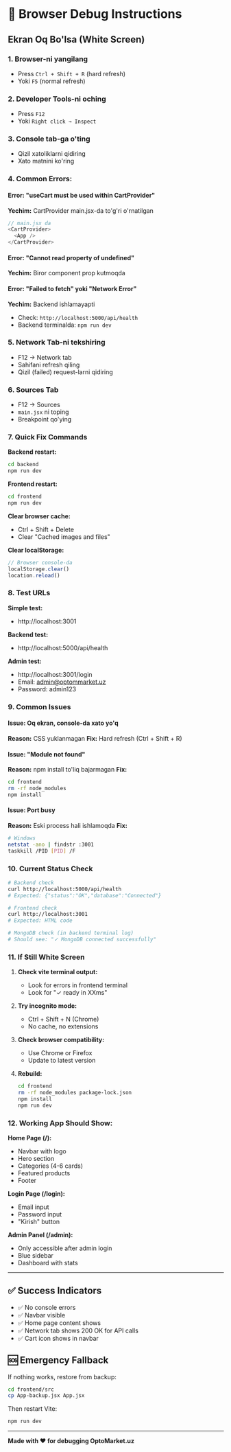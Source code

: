 # 🐛 Browser Debug Instructions

## Ekran Oq Bo'lsa (White Screen)

### 1. Browser-ni yangilang
- Press `Ctrl + Shift + R` (hard refresh)
- Yoki `F5` (normal refresh)

### 2. Developer Tools-ni oching
- Press `F12`
- Yoki `Right click → Inspect`

### 3. Console tab-ga o'ting
- Qizil xatoliklarni qidiring
- Xato matnini ko'ring

### 4. Common Errors:

#### Error: "useCart must be used within CartProvider"
**Yechim:** CartProvider main.jsx-da to'g'ri o'rnatilgan
```javascript
// main.jsx da
<CartProvider>
  <App />
</CartProvider>
```

#### Error: "Cannot read property of undefined"
**Yechim:** Biror component prop kutmoqda

#### Error: "Failed to fetch" yoki "Network Error"
**Yechim:** Backend ishlamayapti
- Check: `http://localhost:5000/api/health`
- Backend terminalda: `npm run dev`

### 5. Network Tab-ni tekshiring
- F12 → Network tab
- Sahifani refresh qiling
- Qizil (failed) request-larni qidiring

### 6. Sources Tab
- F12 → Sources
- `main.jsx` ni toping
- Breakpoint qo'ying

### 7. Quick Fix Commands

**Backend restart:**
```bash
cd backend
npm run dev
```

**Frontend restart:**
```bash
cd frontend
npm run dev
```

**Clear browser cache:**
- Ctrl + Shift + Delete
- Clear "Cached images and files"

**Clear localStorage:**
```javascript
// Browser console-da
localStorage.clear()
location.reload()
```

### 8. Test URLs

**Simple test:**
- http://localhost:3001

**Backend test:**
- http://localhost:5000/api/health

**Admin test:**
- http://localhost:3001/login
- Email: admin@optommarket.uz
- Password: admin123

### 9. Common Issues

#### Issue: Oq ekran, console-da xato yo'q
**Reason:** CSS yuklanmagan
**Fix:** Hard refresh (Ctrl + Shift + R)

#### Issue: "Module not found"
**Reason:** npm install to'liq bajarmagan
**Fix:** 
```bash
cd frontend
rm -rf node_modules
npm install
```

#### Issue: Port busy
**Reason:** Eski process hali ishlamoqda
**Fix:**
```bash
# Windows
netstat -ano | findstr :3001
taskkill /PID [PID] /F
```

### 10. Current Status Check

```bash
# Backend check
curl http://localhost:5000/api/health
# Expected: {"status":"OK","database":"Connected"}

# Frontend check
curl http://localhost:3001
# Expected: HTML code

# MongoDB check (in backend terminal log)
# Should see: "✓ MongoDB connected successfully"
```

### 11. If Still White Screen

1. **Check vite terminal output:**
   - Look for errors in frontend terminal
   - Look for "✓ ready in XXms"

2. **Try incognito mode:**
   - Ctrl + Shift + N (Chrome)
   - No cache, no extensions

3. **Check browser compatibility:**
   - Use Chrome or Firefox
   - Update to latest version

4. **Rebuild:**
   ```bash
   cd frontend
   rm -rf node_modules package-lock.json
   npm install
   npm run dev
   ```

### 12. Working App Should Show:

**Home Page (/):**
- Navbar with logo
- Hero section
- Categories (4-6 cards)
- Featured products
- Footer

**Login Page (/login):**
- Email input
- Password input
- "Kirish" button

**Admin Panel (/admin):**
- Only accessible after admin login
- Blue sidebar
- Dashboard with stats

---

## ✅ Success Indicators

- ✅ No console errors
- ✅ Navbar visible
- ✅ Home page content shows
- ✅ Network tab shows 200 OK for API calls
- ✅ Cart icon shows in navbar

## 🆘 Emergency Fallback

If nothing works, restore from backup:
```bash
cd frontend/src
cp App-backup.jsx App.jsx
```

Then restart Vite:
```bash
npm run dev
```

---

**Made with ❤️ for debugging OptoMarket.uz**
